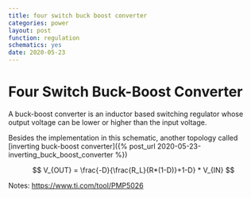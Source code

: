 ```yaml
---
title: four switch buck boost converter
categories: power
layout: post
function: regulation
schematics: yes
date: 2020-05-23
---
```


# Four Switch Buck-Boost Converter

A buck-boost converter is an inductor based switching regulator whose output voltage can be lower or higher than the input voltage.

Besides the implementation in this schematic, another topology called [inverting buck-boost converter]({% post_url 2020-05-23-inverting_buck_boost_converter %})

$$ V_{OUT} = \frac{-D}{\frac{R_L}{R*(1-D)}+1-D} * V_{IN} $$

Notes:
https://www.ti.com/tool/PMP5026